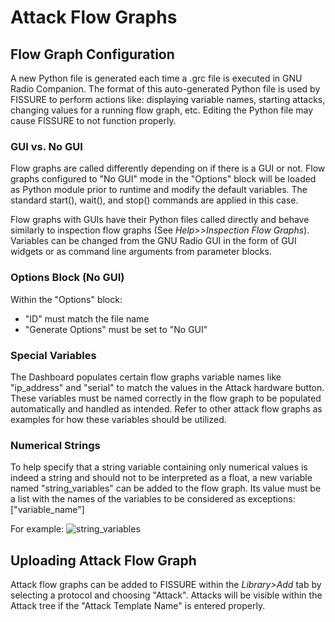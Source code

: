 # Attack Flow Graphs

## Flow Graph Configuration
A new Python file is generated each time a .grc file is executed in GNU Radio Companion. The format of this auto-generated Python file is used by FISSURE to perform actions like: displaying variable names, starting attacks, changing values for a running flow graph, etc. Editing the Python file may cause FISSURE to not function properly.

### GUI vs. No GUI

Flow graphs are called differently depending on if there is a GUI or not. Flow graphs configured to "No GUI" mode in the "Options" block will be loaded as Python module prior to runtime and modify the default variables. The standard start(), wait(), and stop() commands are applied in this case.

Flow graphs with GUIs have their Python files called directly and behave similarly to inspection flow graphs (See _Help>>Inspection Flow Graphs_). Variables can be changed from the GNU Radio GUI in the form of GUI widgets or as command line arguments from parameter blocks. 

### Options Block (No GUI)

Within the "Options" block:
*  "ID" must match the file name
*  "Generate Options" must be set to "No GUI"

### Special Variables

The Dashboard populates certain flow graphs variable names like "ip_address" and "serial" to match the values in the Attack hardware button. These variables must be named correctly in the flow graph to be populated automatically and handled as intended. Refer to other attack flow graphs as examples for how these variables should be utilized.

### Numerical Strings

To help specify that a string variable containing only numerical values is indeed a string and should not to be interpreted as a float, a new variable named "string_variables" can be added to the flow graph. Its value must be a list with the names of the variables to be considered as exceptions: ["variable_name"]

For example:
![string_variables](./Images/string_variables.png)

## Uploading Attack Flow Graph
Attack flow graphs can be added to FISSURE within the _Library>Add_ tab by selecting a protocol and choosing "Attack". Attacks will be visible within the Attack tree if the "Attack Template Name" is entered properly.

